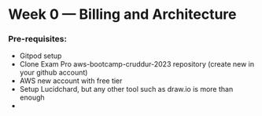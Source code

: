# Week 0 — Billing and Architecture

### Pre-requisites:
- Gitpod setup
- Clone Exam Pro aws-bootcamp-cruddur-2023 repository (create new in your github account)
- AWS new account with free tier
- Setup Lucidchard, but any other tool such as draw.io is more than enough
- 
